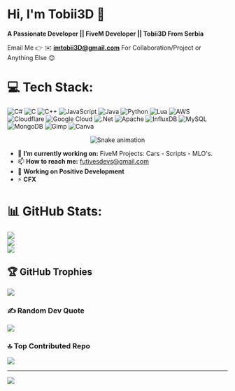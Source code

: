 
# Hi, I'm Tobii3D 👋
**A Passionate Developer || FiveM Developer || Tobii3D From Serbia**

Email Me 👉 ✉️ **imtobii3D@gmail.com** For Collaboration/Project or Anything Else 😊

# 💻 Tech Stack:
![C#](https://img.shields.io/badge/c%23-%23239120.svg?style=for-the-badge&logo=csharp&logoColor=white) ![C](https://img.shields.io/badge/c-%2300599C.svg?style=for-the-badge&logo=c&logoColor=white) ![C++](https://img.shields.io/badge/c++-%2300599C.svg?style=for-the-badge&logo=c%2B%2B&logoColor=white) ![JavaScript](https://img.shields.io/badge/javascript-%23323330.svg?style=for-the-badge&logo=javascript&logoColor=%23F7DF1E) ![Java](https://img.shields.io/badge/java-%23ED8B00.svg?style=for-the-badge&logo=openjdk&logoColor=white) ![Python](https://img.shields.io/badge/python-3670A0?style=for-the-badge&logo=python&logoColor=ffdd54) ![Lua](https://img.shields.io/badge/lua-%232C2D72.svg?style=for-the-badge&logo=lua&logoColor=white) ![AWS](https://img.shields.io/badge/AWS-%23FF9900.svg?style=for-the-badge&logo=amazon-aws&logoColor=white) ![Cloudflare](https://img.shields.io/badge/Cloudflare-F38020?style=for-the-badge&logo=Cloudflare&logoColor=white) ![Google Cloud](https://img.shields.io/badge/GoogleCloud-%234285F4.svg?style=for-the-badge&logo=google-cloud&logoColor=white) ![.Net](https://img.shields.io/badge/.NET-5C2D91?style=for-the-badge&logo=.net&logoColor=white) ![Apache](https://img.shields.io/badge/apache-%23D42029.svg?style=for-the-badge&logo=apache&logoColor=white) ![InfluxDB](https://img.shields.io/badge/InfluxDB-22ADF6?style=for-the-badge&logo=InfluxDB&logoColor=white) ![MySQL](https://img.shields.io/badge/mysql-4479A1.svg?style=for-the-badge&logo=mysql&logoColor=white) ![MongoDB](https://img.shields.io/badge/MongoDB-%234ea94b.svg?style=for-the-badge&logo=mongodb&logoColor=white) ![Gimp](https://img.shields.io/badge/Gimp-657D8B?style=for-the-badge&logo=gimp&logoColor=FFFFFF) ![Canva](https://img.shields.io/badge/Canva-%2300C4CC.svg?style=for-the-badge&logo=Canva&logoColor=white)



<div align="center">
  <img src="https://profile-readme-generator.com/assets/snake.svg" alt="Snake animation" />
</div>


- 🔭 **I’m currently working on:** FiveM Projects: Cars - Scripts - MLO's.
- 📫 **How to reach me:** futivesdevs@gmail.com
- 🌱 **Working on Positive Development**
- ⚡ **CFX**

# 📊 GitHub Stats:
![](https://github-readme-stats.vercel.app/api?username=FutivesDev&theme=dark&hide_border=true&include_all_commits=true&count_private=false)<br/>
![](https://nirzak-streak-stats.vercel.app/?user=FutivesDev&theme=dark&hide_border=true)<br/>
![](https://github-readme-stats.vercel.app/api/top-langs/?username=FutivesDev&theme=dark&hide_border=true&include_all_commits=true&count_private=false&layout=compact)

## 🏆 GitHub Trophies
![](https://github-profile-trophy.vercel.app/?username=FutivesDev&theme=radical&no-frame=false&no-bg=true&margin-w=4)

### ✍️ Random Dev Quote
![](https://quotes-github-readme.vercel.app/api?type=horizontal&theme=radical)

### 🔝 Top Contributed Repo
![](https://github-contributor-stats.vercel.app/api?username=FutivesDev&limit=5&theme=dark&combine_all_yearly_contributions=true)

---
[![](https://visitcount.itsvg.in/api?id=FutivesDev&icon=0&color=0)](https://visitcount.itsvg.in)

<!-- Proudly created with GPRM ( https://gprm.itsvg.in ) -->
